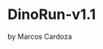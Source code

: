 # DinoRun-v1.1
by Marcos Cardoza 
<!DOCTYPE html>
<html>
  <head>
    <title>DinoRun</title>
    <style>
      #game {
        width: 400px;
        height: 230px;
        border: 1px solid black;
        position: relative;
        overflow: hidden;
        background-image: url('https://i.ibb.co/3YrDJky/89309798-fondo-transparente-de-pixel-art-ubicaci-n-con-bosque-nevado-por-la-noche-paisaje-para-juego.jpg');
        animation: background-scroll 02s linear infinite;
      }

      @keyframes background-scroll {
        from {
          background-position: 0 0;
        }
        to {
          background-position: -1000px 0;
        }
      }

      #dinosaur {
        width: 50px;
        height: 50px;
        position: absolute;
        bottom: 0px;
        left: 40px;
        background-image: url('https://i.ibb.co/GH7x14y/be5.gif');
        background-size: contain;
        animation: run 0.8s infinite;
        transform-origin: bottom;
      }

      .obstacle {
        width: 10px;
        height: 25px;
        position: absolute;
        bottom: 0;
        background-color: red;
      }
    </style>
  </head>
  <body>
    <h1>DinoRun</h1>
    <p>Toca la pantalla para saltar.</p>
    <p>Hola Eliezer jajaja no soy el dinosaurio de<br>Google atentamente Marcos :c</p>
    <div id="game">
      <div id="dinosaur"></div>
    </div>
    <p id="score">Score: 0</p>

    <script>
      let dinosaur = document.getElementById("dinosaur");
      let game = document.getElementById("game");
      let obstacles = [];
      let meteor = document.getElementById("meteor");
      let score = 0;

      function addObstacle() {
        let obstacle = document.createElement("div");
        obstacle.className = "obstacle";
        obstacle.style.left = game.offsetWidth + "px";
        game.appendChild(obstacle);
        obstacles.push(obstacle);
      }

      function updateObstacles() {
        for (let i = 0; i < obstacles.length; i++) {
          obstacles[i].style.left = obstacles[i].offsetLeft - 5 + "px";

          if (obstacles[i].offsetLeft < -obstacles[i].offsetWidth) {
            game.removeChild(obstacles[i]);
            obstacles.splice(i, 1);
            i--;
          }

          if (
            obstacles[i] &&
            obstacles[i].offsetLeft <= dinosaur.offsetLeft + dinosaur.offsetWidth &&
            obstacles[i].offsetLeft + obstacles[i].offsetWidth >= dinosaur.offsetLeft &&
            dinosaur.offsetTop + dinosaur.offsetHeight >=
              game.offsetHeight - obstacles[i].offsetHeight
          ) {
            endGame();
          }
        }

        // Check for collision with meteor
        if (
          dinosaur.offsetLeft + dinosaur.offsetWidth >= meteor.offsetLeft &&
          dinosaur.offsetLeft <= meteor.offsetLeft + meteor.offsetWidth &&
          dinosaur.offsetTop + dinosaur.offsetHeight >= meteor.offsetTop
        ) {
          endGame();
        }

        score++;
        document.getElementById("score").innerHTML = "Score: " + score;
      }

      let gameLoop = setInterval(function() {
        updateObstacles();
      }, 20);

      function endGame() {
        clearInterval(gameLoop);
        alert("Game over!");
      }

      function jump(height) {
        if (dinosaur.classList.contains("jump")) {
          return;
        }
        dinosaur.classList.add("jump");
        let jumpTime = height / 2;
        let jumpUp = setInterval(function() {
          let dinosaurBottom = parseInt(getComputedStyle(dinosaur).getPropertyValue("bottom"));
          if (dinosaurBottom >= height) {
            clearInterval(jumpUp);
            let fallDown = setInterval(function() {
              let dinosaurBottom = parseInt(getComputedStyle(dinosaur).getPropertyValue("bottom"));
              if (dinosaurBottom <= 0) {
                clearInterval(fallDown);
                dinosaur.classList.remove("jump");
              } else {
                dinosaur.style.bottom = (dinosaurBottom - 5) + "px";
              }
            }, 20);
          } else {
            dinosaur.style.bottom = (dinosaurBottom + 5) + "px";
          }
        }, jumpTime/15);
      }

      document.addEventListener("touchstart", function(event) {
        jump(80);
      });

      setInterval(function() {
        addObstacle();
      }, 3000);
    </script>
  </body>
</html>
